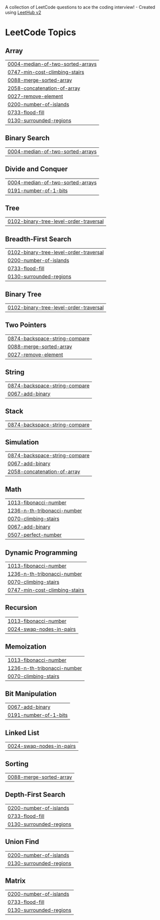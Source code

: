 A collection of LeetCode questions to ace the coding interview! - Created using [LeetHub v2](https://github.com/arunbhardwaj/LeetHub-2.0)
<!---LeetCode Topics Start-->
# LeetCode Topics
## Array
|  |
| ------- |
| [0004-median-of-two-sorted-arrays](https://github.com/arpitjaingwl7/75-Days-DSA/tree/master/0004-median-of-two-sorted-arrays) |
| [0747-min-cost-climbing-stairs](https://github.com/arpitjaingwl7/75-Days-DSA/tree/master/0747-min-cost-climbing-stairs) |
| [0088-merge-sorted-array](https://github.com/arpitjaingwl7/75-Days-DSA/tree/master/0088-merge-sorted-array) |
| [2058-concatenation-of-array](https://github.com/arpitjaingwl7/75-Days-DSA/tree/master/2058-concatenation-of-array) |
| [0027-remove-element](https://github.com/arpitjaingwl7/75-Days-DSA/tree/master/0027-remove-element) |
| [0200-number-of-islands](https://github.com/arpitjaingwl7/75-Days-DSA/tree/master/0200-number-of-islands) |
| [0733-flood-fill](https://github.com/arpitjaingwl7/75-Days-DSA/tree/master/0733-flood-fill) |
| [0130-surrounded-regions](https://github.com/arpitjaingwl7/75-Days-DSA/tree/master/0130-surrounded-regions) |
## Binary Search
|  |
| ------- |
| [0004-median-of-two-sorted-arrays](https://github.com/arpitjaingwl7/75-Days-DSA/tree/master/0004-median-of-two-sorted-arrays) |
## Divide and Conquer
|  |
| ------- |
| [0004-median-of-two-sorted-arrays](https://github.com/arpitjaingwl7/75-Days-DSA/tree/master/0004-median-of-two-sorted-arrays) |
| [0191-number-of-1-bits](https://github.com/arpitjaingwl7/75-Days-DSA/tree/master/0191-number-of-1-bits) |
## Tree
|  |
| ------- |
| [0102-binary-tree-level-order-traversal](https://github.com/arpitjaingwl7/75-Days-DSA/tree/master/0102-binary-tree-level-order-traversal) |
## Breadth-First Search
|  |
| ------- |
| [0102-binary-tree-level-order-traversal](https://github.com/arpitjaingwl7/75-Days-DSA/tree/master/0102-binary-tree-level-order-traversal) |
| [0200-number-of-islands](https://github.com/arpitjaingwl7/75-Days-DSA/tree/master/0200-number-of-islands) |
| [0733-flood-fill](https://github.com/arpitjaingwl7/75-Days-DSA/tree/master/0733-flood-fill) |
| [0130-surrounded-regions](https://github.com/arpitjaingwl7/75-Days-DSA/tree/master/0130-surrounded-regions) |
## Binary Tree
|  |
| ------- |
| [0102-binary-tree-level-order-traversal](https://github.com/arpitjaingwl7/75-Days-DSA/tree/master/0102-binary-tree-level-order-traversal) |
## Two Pointers
|  |
| ------- |
| [0874-backspace-string-compare](https://github.com/arpitjaingwl7/75-Days-DSA/tree/master/0874-backspace-string-compare) |
| [0088-merge-sorted-array](https://github.com/arpitjaingwl7/75-Days-DSA/tree/master/0088-merge-sorted-array) |
| [0027-remove-element](https://github.com/arpitjaingwl7/75-Days-DSA/tree/master/0027-remove-element) |
## String
|  |
| ------- |
| [0874-backspace-string-compare](https://github.com/arpitjaingwl7/75-Days-DSA/tree/master/0874-backspace-string-compare) |
| [0067-add-binary](https://github.com/arpitjaingwl7/75-Days-DSA/tree/master/0067-add-binary) |
## Stack
|  |
| ------- |
| [0874-backspace-string-compare](https://github.com/arpitjaingwl7/75-Days-DSA/tree/master/0874-backspace-string-compare) |
## Simulation
|  |
| ------- |
| [0874-backspace-string-compare](https://github.com/arpitjaingwl7/75-Days-DSA/tree/master/0874-backspace-string-compare) |
| [0067-add-binary](https://github.com/arpitjaingwl7/75-Days-DSA/tree/master/0067-add-binary) |
| [2058-concatenation-of-array](https://github.com/arpitjaingwl7/75-Days-DSA/tree/master/2058-concatenation-of-array) |
## Math
|  |
| ------- |
| [1013-fibonacci-number](https://github.com/arpitjaingwl7/75-Days-DSA/tree/master/1013-fibonacci-number) |
| [1236-n-th-tribonacci-number](https://github.com/arpitjaingwl7/75-Days-DSA/tree/master/1236-n-th-tribonacci-number) |
| [0070-climbing-stairs](https://github.com/arpitjaingwl7/75-Days-DSA/tree/master/0070-climbing-stairs) |
| [0067-add-binary](https://github.com/arpitjaingwl7/75-Days-DSA/tree/master/0067-add-binary) |
| [0507-perfect-number](https://github.com/arpitjaingwl7/75-Days-DSA/tree/master/0507-perfect-number) |
## Dynamic Programming
|  |
| ------- |
| [1013-fibonacci-number](https://github.com/arpitjaingwl7/75-Days-DSA/tree/master/1013-fibonacci-number) |
| [1236-n-th-tribonacci-number](https://github.com/arpitjaingwl7/75-Days-DSA/tree/master/1236-n-th-tribonacci-number) |
| [0070-climbing-stairs](https://github.com/arpitjaingwl7/75-Days-DSA/tree/master/0070-climbing-stairs) |
| [0747-min-cost-climbing-stairs](https://github.com/arpitjaingwl7/75-Days-DSA/tree/master/0747-min-cost-climbing-stairs) |
## Recursion
|  |
| ------- |
| [1013-fibonacci-number](https://github.com/arpitjaingwl7/75-Days-DSA/tree/master/1013-fibonacci-number) |
| [0024-swap-nodes-in-pairs](https://github.com/arpitjaingwl7/75-Days-DSA/tree/master/0024-swap-nodes-in-pairs) |
## Memoization
|  |
| ------- |
| [1013-fibonacci-number](https://github.com/arpitjaingwl7/75-Days-DSA/tree/master/1013-fibonacci-number) |
| [1236-n-th-tribonacci-number](https://github.com/arpitjaingwl7/75-Days-DSA/tree/master/1236-n-th-tribonacci-number) |
| [0070-climbing-stairs](https://github.com/arpitjaingwl7/75-Days-DSA/tree/master/0070-climbing-stairs) |
## Bit Manipulation
|  |
| ------- |
| [0067-add-binary](https://github.com/arpitjaingwl7/75-Days-DSA/tree/master/0067-add-binary) |
| [0191-number-of-1-bits](https://github.com/arpitjaingwl7/75-Days-DSA/tree/master/0191-number-of-1-bits) |
## Linked List
|  |
| ------- |
| [0024-swap-nodes-in-pairs](https://github.com/arpitjaingwl7/75-Days-DSA/tree/master/0024-swap-nodes-in-pairs) |
## Sorting
|  |
| ------- |
| [0088-merge-sorted-array](https://github.com/arpitjaingwl7/75-Days-DSA/tree/master/0088-merge-sorted-array) |
## Depth-First Search
|  |
| ------- |
| [0200-number-of-islands](https://github.com/arpitjaingwl7/75-Days-DSA/tree/master/0200-number-of-islands) |
| [0733-flood-fill](https://github.com/arpitjaingwl7/75-Days-DSA/tree/master/0733-flood-fill) |
| [0130-surrounded-regions](https://github.com/arpitjaingwl7/75-Days-DSA/tree/master/0130-surrounded-regions) |
## Union Find
|  |
| ------- |
| [0200-number-of-islands](https://github.com/arpitjaingwl7/75-Days-DSA/tree/master/0200-number-of-islands) |
| [0130-surrounded-regions](https://github.com/arpitjaingwl7/75-Days-DSA/tree/master/0130-surrounded-regions) |
## Matrix
|  |
| ------- |
| [0200-number-of-islands](https://github.com/arpitjaingwl7/75-Days-DSA/tree/master/0200-number-of-islands) |
| [0733-flood-fill](https://github.com/arpitjaingwl7/75-Days-DSA/tree/master/0733-flood-fill) |
| [0130-surrounded-regions](https://github.com/arpitjaingwl7/75-Days-DSA/tree/master/0130-surrounded-regions) |
<!---LeetCode Topics End-->